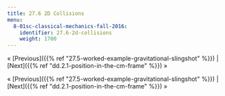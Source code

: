 ```yaml
---
title: 27.6 2D Collisions
menu:
  8-01sc-classical-mechanics-fall-2016:
    identifier: 27.6-2d-collisions
    weight: 1700
---
```

« [Previous]({{% ref "27.5-worked-example-gravitational-slingshot" %}}) | [Next]({{% ref "dd.2.1-position-in-the-cm-frame" %}}) »

« [Previous]({{% ref "27.5-worked-example-gravitational-slingshot" %}}) | [Next]({{% ref "dd.2.1-position-in-the-cm-frame" %}}) »